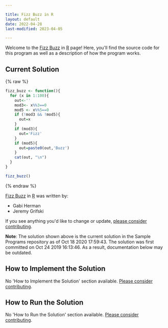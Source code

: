 ```yaml
---

title: Fizz Buzz in R
layout: default
date: 2022-04-28
last-modified: 2023-04-05

---
```


Welcome to the [Fizz Buzz](https://sampleprograms.io/projects/fizz-buzz) in [R](https://sampleprograms.io/languages/r) page! Here, you'll find the source code for this program as well as a description of how the program works.

## Current Solution

{% raw %}

```r
fizz_buzz <- function(){
  for (x in 1:100){
    out<-''
    mod3<- x%%3==0
    mod5 <- x%%5==0
    if (!mod3 && !mod5){
      out=x
    }
    if (mod3){
      out='Fizz'
    }
    if (mod5){
      out=paste0(out,'Buzz')
    }
    cat(out, "\n")
  }
}

fizz_buzz()
```

{% endraw %}

[Fizz Buzz](https://sampleprograms.io/projects/fizz-buzz) in [R](https://sampleprograms.io/languages/r) was written by:

- Gabi Herman
- Jeremy Grifski

If you see anything you'd like to change or update, [please consider contributing](https://github.com/TheRenegadeCoder/sample-programs).

**Note**: The solution shown above is the current solution in the Sample Programs repository as of Oct 18 2020 17:59:43. The solution was first committed on Oct 24 2019 16:13:46. As a result, documentation below may be outdated.

## How to Implement the Solution

No 'How to Implement the Solution' section available. [Please consider contributing](https://github.com/TheRenegadeCoder/sample-programs-website).

## How to Run the Solution

No 'How to Run the Solution' section available. [Please consider contributing](https://github.com/TheRenegadeCoder/sample-programs-website).